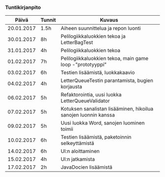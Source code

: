### Tuntikirjanpito
Päivä | Tunnit | Kuvaus
--------------- | ----- | ------
20.01.2017 | 1.5h | Aiheen suunnittelua ja repon luonti
30.01.2017 | 8h | Pelilogiikkaluokkien tekoa ja LetterBagTest
31.01.2017 | 4h | Pelilogiikkaluokkien tekoa
01.02.2017 | 7h | Pelilogiikkaluokkien tekoa, main game loop -"prototyyppi"
03.02.2017 | 6h | Testien lisäämistä, luokkakaavio
04.02.2017 | 4h | LetterQueueTestin parantamista, bugien korjausta
06.02.2017 | 5h | Refaktorointia, uusi luokka LetterQueueValidator
07.02.2017 | 5h | Kotuksen sanalistan lisääminen, hikoilua sanojen luonnin kanssa
09.02.2017 | 5h | Uusi luokka Word, sanojen luominen toimii
10.02.2017 | 6h | Testien lisäämistä, paketoinnin selkeyttämistä
14.02.2017 | 6h | UI:n aloittaminen
15.02.2017 | 4h | UI:n jatkamista
17.02.2017 | 2h | JavaDocien lisäämistä
